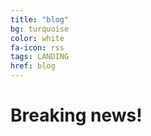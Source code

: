 ```yaml
---
title: "blog"
bg: turquoise
color: white
fa-icon: rss
tags: LANDING
href: blog
---
```


# Breaking news!
